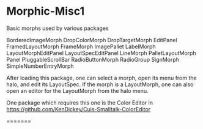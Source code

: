 Morphic-Misc1
=============

Basic morphs used by various packages 

  BorderedImageMorph 
  DropColorMorph 
  DropTargetMorph 
  EditPanel 
  FramedLayoutMorph 
  FrameMorph 
  ImagePallet 
  LabelMorph 
  LayoutMorphEditPanel 
  LayoutSpecEditPanel 
  LineMorph 
  PalletLayoutMorph 
  Panel 
  PluggableScrollBar 
  RadioButtonMorph 
  RadioGroup 
  SignMorph 
  SimpleNumberEntryMorph 


After loading this package, one can select a morph, open its menu from the halo, and edit its LayoutSpec.
If the morph is a LayoutMorph, one can also open an editor for the LayoutMorph from the halo menu. 

One package which requires this one is the Color Editor in https://github.com/KenDickey/Cuis-Smalltalk-ColorEditor

=======
